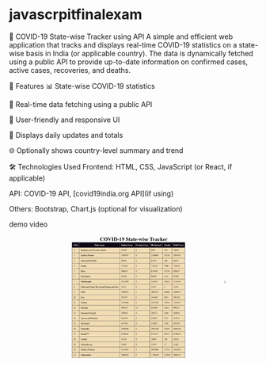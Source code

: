 # javascrpitfinalexam
🦠 COVID-19 State-wise Tracker using API
A simple and efficient web application that tracks and displays real-time COVID-19 statistics on a state-wise basis in India (or applicable country). The data is dynamically fetched using a public API to provide up-to-date information on confirmed cases, active cases, recoveries, and deaths.

🚀 Features
📊 State-wise COVID-19 statistics

🔄 Real-time data fetching using a public API

🧭 User-friendly and responsive UI

📅 Displays daily updates and totals

🌐 Optionally shows country-level summary and trend

🛠️ Technologies Used
Frontend: HTML, CSS, JavaScript (or React, if applicable)

API: COVID-19 API, [covid19india.org API](if using)

Others: Bootstrap, Chart.js (optional for visualization)

demo video

<img src="covid.gif">
